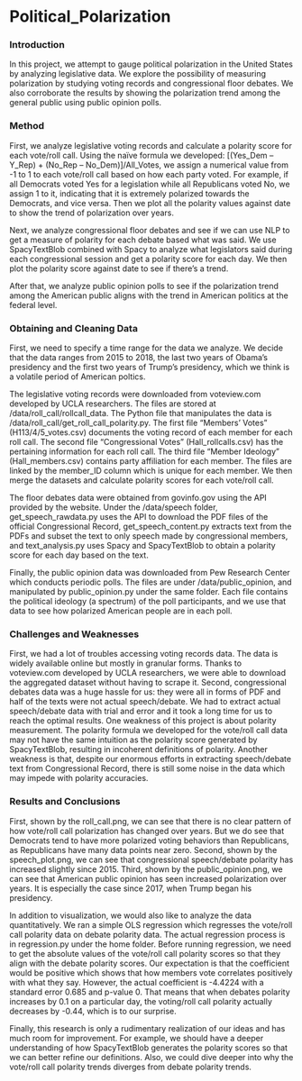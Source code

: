 # Political_Polarization
### Introduction
In this project, we attempt to gauge political polarization in the United States by analyzing legislative data. We explore the possibility of measuring polarization by studying voting records and congressional floor debates. We also corroborate the results by showing the polarization trend among the general public using public opinion polls. 

### Method
First, we analyze legislative voting records and calculate a polarity score for each vote/roll call. Using the naïve formula we developed: [(Yes_Dem – Y_Rep) + (No_Rep – No_Dem)]/All_Votes, we assign a numerical value from -1 to 1 to each vote/roll call based on how each party voted. For example, if all Democrats voted Yes for a legislation while all Republicans voted No, we assign 1 to it, indicating that it is extremely polarized towards the Democrats, and vice versa. Then we plot all the polarity values against date to show the trend of polarization over years.

Next, we analyze congressional floor debates and see if we can use NLP to get a measure of polarity for each debate based what was said. We use SpacyTextBlob combined with Spacy to analyze what legislators said during each congressional session and get a polarity score for each day. We then plot the polarity score against date to see if there’s a trend.

After that, we analyze public opinion polls to see if the polarization trend among the American public aligns with the trend in American politics at the federal level. 

### Obtaining and Cleaning Data
First, we need to specify a time range for the data we analyze. We decide that the data ranges from 2015 to 2018, the last two years of Obama’s presidency and the first two years of Trump’s presidency, which we think is a volatile period of American poltics.

The legislative voting records were downloaded from voteview.com developed by UCLA researchers. The files are stored at /data/roll_call/rollcall_data. The Python file that manipulates the data is /data/roll_call/get_roll_call_polarity.py. The first file “Members’ Votes” (H113/4/5_votes.csv) documents the voting record of each member for each roll call. The second file “Congressional Votes” (Hall_rollcalls.csv) has the pertaining information for each roll call. The third file “Member Ideology” (Hall_members.csv) contains party affiliation for each member. The files are linked by the member_ID column which is unique for each member. We then merge the datasets and calculate polarity scores for each vote/roll call.

The floor debates data were obtained from govinfo.gov using the API provided by the website. Under the /data/speech folder, get_speech_rawdata.py uses the API to download the PDF files of the official Congressional Record, get_speech_content.py extracts text from the PDFs and subset the text to only speech made by congressional members, and text_analysis.py uses Spacy and SpacyTextBlob to obtain a polarity score for each day based on the text.

Finally, the public opinion data was downloaded from Pew Research Center which conducts periodic polls. The files are under /data/public_opinion, and manipulated by public_opinion.py under the same folder. Each file contains the political ideology (a spectrum) of the poll participants, and we use that data to see how polarized American people are in each poll. 

### Challenges and Weaknesses
First, we had a lot of troubles accessing voting records data. The data is widely available online but mostly in granular forms. Thanks to voteview.com developed by UCLA researchers, we were able to download the aggregated dataset without having to scrape it. Second, congressional debates data was a huge hassle for us: they were all in forms of PDF and half of the texts were not actual speech/debate. We had to extract actual speech/debate data with trial and error and it took a long time for us to reach the optimal results.
One weakness of this project is about polarity measurement. The polarity formula we developed for the vote/roll call data may not have the same intuition as the polarity score generated by SpacyTextBlob, resulting in incoherent definitions of polarity. Another weakness is that, despite our enormous efforts in extracting speech/debate text from Congressional Record, there is still some noise in the data which may impede with polarity accuracies.

### Results and Conclusions
First, shown by the roll_call.png, we can see that there is no clear pattern of how vote/roll call polarization has changed over years. But we do see that Democrats tend to have more polarized voting behaviors than Republicans, as Republicans have many data points near zero. Second, shown by the speech_plot.png, we can see that congressional speech/debate polarity has increased slightly since 2015. Third, shown by the public_opinion.png, we can see that American public opinion has seen increased polarization over years. It is especially the case since 2017, when Trump began his presidency.

In addition to visualization, we would also like to analyze the data quantitatively. We ran a simple OLS regression which regresses the vote/roll call polarity data on debate polarity data. The actual regression process is in regression.py under the home folder. Before running regression, we need to get the absolute values of the vote/roll call polarity scores so that they align with the debate polarity scores. Our expectation is that the coefficient would be positive which shows that how members vote correlates positively with what they say. However, the actual coefficient is -4.4224 with a standard error 0.685 and p-value 0. That means that when debates polarity increases by 0.1 on a particular day, the voting/roll call polarity actually decreases by -0.44, which is to our surprise.

Finally, this research is only a rudimentary realization of our ideas and has much room for improvement. For example, we should have a deeper understanding of how SpacyTextBlob generates the polarity scores so that we can better refine our definitions. Also, we could dive deeper into why the vote/roll call polarity trends diverges from debate polarity trends.
